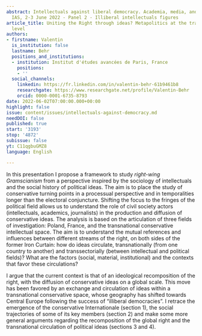```yaml
---
abstract: Intellectuals against liberal democracy. Academia, media, and culture, Paris
  IAS, 2-3 June 2022 - Panel 2 - Illiberal intellectuals figures
article_title: Uniting the Right through ideas? Metapolitics at the transnational
  level
authors:
- firstname: Valentin
  is_institution: false
  lastname: Behr
  positions_and_institutions:
  - institution: Institut d'études avancées de Paris, France
    positions:
    - ''
  social_channels:
    linkedin: https://fr.linkedin.com/in/valentin-behr-61b9461b8
    researchgate: https://www.researchgate.net/profile/Valentin-Behr
    orcid: 0000-0001-6735-8793
date: 2022-06-02T07:00:00.000+00:00
highlight: false
issue: content/issues/intellectuals-against-democracy.md
needDOI: false
published: true
start: '3193'
stop: '4872'
subissue: false
yt: C11qgbuGMZ8
language: English

---
```

In this presentation I propose a framework to study _right-wing Gramscianism_ from a perspective inspired by the sociology of intellectuals and the social history of political ideas. The aim is to place the study of conservative turning points in a processual perspective and in temporalities longer than the electoral conjuncture. Shifting the focus to the fringes of the political field allows us to understand the role of civil society actors (intellectuals, academics, journalists) in the production and diffusion of conservative ideas. The analysis is based on the articulation of three fields of investigation: Poland, France, and the transnational conservative intellectual space. The aim is to understand the mutual references and influences between different streams of the right, on both sides of the former Iron Curtain: how do ideas circulate, transnationally (from one country to another) and transsectorially (between intellectual and political fields)? What are the factors (social, material, institutional) and the contexts that favor these circulations? 

I argue that the current context is that of an ideological recomposition of the right, with the diffusion of conservative ideas on a global scale. This move has been favored by an exchange and circulation of ideas within a transnational conservative space, whose geography has shifted towards Central Europe following the success of “illiberal democracies”. I retrace the emergence of the conservative Internationale (section 1), the social trajectories of some of its key members (section 2) and make some more general arguments regarding the recomposition of the global right and the transnational circulation of political ideas (sections 3 and 4).

<Youtube yt="C11qgbuGMZ8" caption="Uniting the Right through ideas? Metapolitics at the transnational level" start="3193" stop="4872"></Youtube>